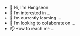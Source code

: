 - 👋 Hi, I’m Hongseon
- 👀 I’m interested in ...
- 🌱 I’m currently learning ...
- 💞️ I’m looking to collaborate on ...
- 📫 How to reach me ...

<!---
Pad-Todd/Pad-Todd is a ✨ special ✨ repository because its `README.md` (this file) appears on your GitHub profile.
You can click the Preview link to take a look at your changes.
--->

